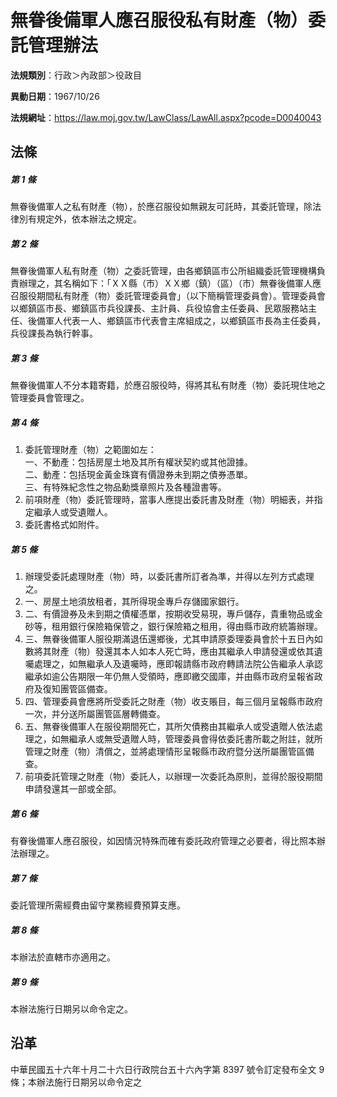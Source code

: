 # 無眷後備軍人應召服役私有財產（物）委託管理辦法

**法規類別**：行政＞內政部＞役政目

**異動日期**：1967/10/26  

**法規網址**：https://law.moj.gov.tw/LawClass/LawAll.aspx?pcode=D0040043





## 法條
##### 第 1 條
無眷後備軍人之私有財產（物），於應召服役如無親友可託時，其委託管理，除法律別有規定外，依本辦法之規定。

##### 第 2 條
無眷後備軍人私有財產（物）之委託管理，由各鄉鎮區市公所組織委託管理機構負責辦理之，其名稱如下：「ＸＸ縣（市）ＸＸ鄉（鎮）（區）（市）無眷後備軍人應召服役期間私有財產（物）委託管理委員會」（以下簡稱管理委員會）。管理委員會以鄉鎮區市長、鄉鎮區市兵役課長、主計員、兵役協會主任委員、民眾服務站主任、後備軍人代表一人、鄉鎮區市代表會主席組成之，以鄉鎮區市長為主任委員，兵役課長為執行幹事。

##### 第 3 條
無眷後備軍人不分本籍寄籍，於應召服役時，得將其私有財產（物）委託現住地之管理委員會管理之。

##### 第 4 條
1. 委託管理財產（物）之範圍如左：  
一、不動產：包括房屋土地及其所有權狀契約或其他證據。  
二、動產：包括現金黃金珠寶有價證券未到期之債券憑單。  
三、有特殊紀念性之物品勳獎章照片及各種證書等。
1. 前項財產（物）委託管理時，當事人應提出委託書及財產（物）明細表，并指定繼承人或受遺贈人。
1. 委託書格式如附件。

##### 第 5 條
1. 辦理受委託處理財產（物）時，以委託書所訂者為準，并得以左列方式處理之。
1. 一、房屋土地須放租者，其所得現金專戶存儲國家銀行。
1. 二、有價證券及未到期之債權憑單，按期收受易現，專戶儲存，貴重物品或金砂等，租用銀行保險箱保管之，銀行保險箱之租用，得由縣市政府統籌辦理。
1. 三、無眷後備軍人服役期滿退伍還鄉後，尤其申請原委理委員會於十五日內如數將其財產（物）發還其本人如本人死亡時，應由其繼承人申請發還或依其遺囑處理之，如無繼承人及遺囑時，應即報請縣市政府轉請法院公告繼承人承認繼承如逾公告期限一年仍無人受領時，應即繳交國庫，并由縣市政府呈報省政府及復知團管區備查。
1. 四、管理委員會應將所受委託之財產（物）收支賬目，每三個月呈報縣市政府一次，并分送所屬團管區層轉備查。
1. 五、無眷後備軍人在服役期間死亡，其所欠債務由其繼承人或受遺贈人依法處理之，如無繼承人或無受遺贈人時，管理委員會得依委託書所載之附註，就所管理之財產（物）清償之，並將處理情形呈報縣市政府暨分送所屬團管區備查。
1. 前項委託管理之財產（物）委託人，以辦理一次委託為原則，並得於服役期間申請發還其一部或全部。

##### 第 6 條
有眷後備軍人應召服役，如因情況特殊而確有委託政府管理之必要者，得比照本辦法辦理之。

##### 第 7 條
委託管理所需經費由留守業務經費預算支應。

##### 第 8 條
本辦法於直轄市亦適用之。

##### 第 9 條
本辦法施行日期另以命令定之。

## 沿革
中華民國五十六年十月二十六日行政院台五十六內字第 8397 號令訂定發布全文 9  條；本辦法施行日期另以命令定之
